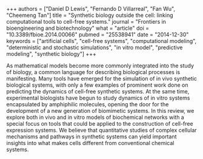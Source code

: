 +++
authors = ["Daniel D Lewis", "Fernando D Villarreal", "Fan Wu", "Cheemeng Tan"]
title = "Synthetic biology outside the cell: linking computational tools to cell-free systems."
journal = "Frontiers in bioengineering and biotechnology"
what = "article"
doi = "10.3389/fbioe.2014.00066"
pubmed = "25538941"
date = "2014-12-30"
keywords = ["artificial cells", "cell-free systems", "computational modeling", "deterministic and stochastic simulations", "in vitro model", "predictive modeling", "synthetic biology"]
+++

As mathematical models become more commonly integrated into the study of biology, a common language for describing biological processes is manifesting. Many tools have emerged for the simulation of in vivo synthetic biological systems, with only a few examples of prominent work done on predicting the dynamics of cell-free synthetic systems. At the same time, experimental biologists have begun to study dynamics of in vitro systems encapsulated by amphiphilic molecules, opening the door for the development of a new generation of biomimetic systems. In this review, we explore both in vivo and in vitro models of biochemical networks with a special focus on tools that could be applied to the construction of cell-free expression systems. We believe that quantitative studies of complex cellular mechanisms and pathways in synthetic systems can yield important insights into what makes cells different from conventional chemical systems.